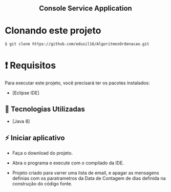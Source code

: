 
<h2 align="center">
  Console Service Application
</h2>


# Clonando este projeto

```
$ git clone https://github.com/edusil16/AlgoritmosOrdenacao.git
```

# ❗️ Requisitos

Para executar este projeto, você precisará ter os pacotes instalados:

- [Eclipse IDE]

## 🚀 Tecnologias Utilizadas

  - [Java 8]

## ⚡️ Iniciar aplicativo

- Faça o download do projeto.

- Abra o programa e execute com o compilado da IDE.

- Projeto criado para varrer uma lista de email, e apagar as mensagens definias com os paratrametros da Data de Contagem de dias definida na construção do código fonte.

